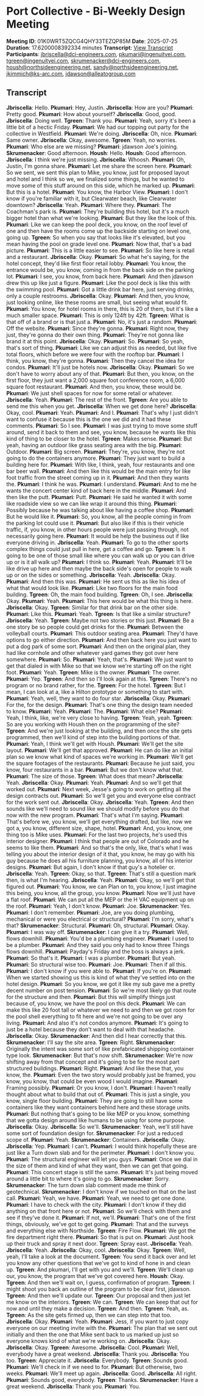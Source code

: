 # Port Collective - Bi-Weekly Design Meeting
**Meeting ID**: 01K0WRT5ZQCG4QHY33TEZQP85M
**Date**: 2025-07-25
**Duration**: 17.6200008392334 minutes
**Transcript**: [View Transcript](https://app.fireflies.ai/view/01K0WRT5ZQCG4QHY33TEZQP85M)
**Participants**: jbriscella@dci-engineers.com, pkumari@ingenuityei.com, tgreen@ingenuityei.com, skrumenacker@dci-engineers.com, housh@northsideengineering.net, sandy@northsideengineering.net, jkimmich@ks-arc.com, jdawson@alleatogroup.com

## Transcript
**Jbriscella**: Hello.
**Pkumari**: Hey, Justin.
**Jbriscella**: How are you?
**Pkumari**: Pretty good.
**Pkumari**: How about yourself?
**Jbriscella**: Good, good.
**Jbriscella**: Doing well.
**Tgreen**: Thank you.
**Pkumari**: Yeah, sorry it's been a little bit of a hectic Friday.
**Pkumari**: We had our topping out party for the collective in Westfield.
**Pkumari**: We're doing.
**Jbriscella**: Oh, nice.
**Pkumari**: Same owner.
**Jbriscella**: Okay, awesome.
**Tgreen**: Yeah, no worries.
**Pkumari**: Who else are we missing?
**Pkumari**: jdawson Joe's joining.
**Skrumenacker**: Good afternoon.
**Housh**: Hello.
**Housh**: Good afternoon.
**Jbriscella**: I think we're just missing.
**Jbriscella**: Whoosh.
**Pkumari**: Oh, Justin, I'm gonna share.
**Pkumari**: Let me share the screen here.
**Pkumari**: So we sent, we sent this plan to Mike, you know, just for proposed layout and hotel and I think so we, we finalized some things, but he wanted to move some of this stuff around on this side, which he marked up.
**Pkumari**: But this is a hotel.
**Pkumari**: You know, the Harbor View.
**Pkumari**: I don't know if you're familiar with it, but Clearwater beach, like Clearwater downtown?
**Jbriscella**: Yeah.
**Pkumari**: Where they.
**Pkumari**: The Coachman's park is.
**Pkumari**: They're building this hotel, but it's a much bigger hotel than what we're looking.
**Pkumari**: But they like the look of this.
**Pkumari**: Like we can keep the pool deck, you know, on the roof level of one and then have the rooms come up the backside starting on level one, going up.
**Tgreen**: So when you say that looks like it's elevated, but you mean having the pool on grade level one.
**Pkumari**: Now that, that's a bad picture.
**Pkumari**: This is a little easier to see.
**Pkumari**: So like here is retail and a restaurant.
**Jbriscella**: Okay.
**Pkumari**: So what he's saying, for the hotel concept, they'd like first floor retail lobby.
**Pkumari**: You know, the entrance would be, you know, coming in from the back side on the parking lot.
**Pkumari**: I see, you know, from back here.
**Pkumari**: And then jdawson drew this up like just a figure.
**Pkumari**: Like the pool deck is like this with the swimming pool.
**Pkumari**: Got a little drink bar here, just serving drinks, only a couple restrooms.
**Jbriscella**: Okay.
**Pkumari**: And then, you know, just looking online, like these rooms are small, but seeing what would fit.
**Pkumari**: You know, for hotel rooms in there, this is 20 of them, but it's like a much smaller space.
**Pkumari**: This is only 124ft by 42ft.
**Tgreen**: What is that off of a brand or is that just a.
**Pkumari**: No, it's just a random.
**Pkumari**: Off the website.
**Pkumari**: Since they're gonna.
**Pkumari**: Right now, they just, they're gonna do their own thing.
**Pkumari**: They're not gonna like brand it at this point.
**Jbriscella**: Okay.
**Pkumari**: So.
**Pkumari**: So yeah, that's sort of thing.
**Pkumari**: Like we can adjust this as needed, but like five total floors, which before we were four with the rooftop bar.
**Pkumari**: I think, you know, they're gonna.
**Pkumari**: Then they cancel the idea for condos.
**Pkumari**: It'll just be hotels now.
**Jbriscella**: Okay.
**Pkumari**: So we don't have to worry about any of that.
**Pkumari**: But then, you know, on the first floor, they just want a 2,000 square foot conference room, a 6,000 square foot restaurant.
**Pkumari**: And then, you know, these would be.
**Pkumari**: We just shell spaces for now for some retail or whatever.
**Jbriscella**: Yeah.
**Pkumari**: The rest of the front.
**Tgreen**: Are you able to send me this when you get.
**Jbriscella**: When we get done here?
**Jbriscella**: Okay, cool.
**Pkumari**: Yeah.
**Pkumari**: And I.
**Pkumari**: That's why I just didn't want to confuse it because this is the one we did and it had these comments.
**Pkumari**: So I see.
**Pkumari**: I was just trying to move some stuff around, send it back to them and see, you know, because he wants like this kind of thing to be closer to the hotel.
**Tgreen**: Makes sense.
**Pkumari**: But yeah, having an outdoor like grass seating area with the big.
**Pkumari**: Outdoor.
**Pkumari**: Big screen.
**Pkumari**: They're, you know, they're not going to do the containers anymore.
**Pkumari**: They just want to build a building here for.
**Pkumari**: With like, I think, yeah, four restaurants and one bar beer wall.
**Pkumari**: And then like this would be the main entry for like foot traffic from the street coming up in it.
**Pkumari**: And then they wants the.
**Pkumari**: I think he was.
**Pkumari**: I understand.
**Pkumari**: And to me he wants the concert center kind of back here in the middle.
**Pkumari**: And then like the putt.
**Pkumari**: Putt.
**Pkumari**: He said he wanted it with some like roadside view so we can like wrap it around this thing.
**Pkumari**: Possibly because he was talking about like having a coffee shop.
**Pkumari**: But he would like it.
**Pkumari**: So, you know, all the people coming in from the parking lot could use it.
**Pkumari**: But also like if this is their vehicle traffic, if, you know, in other hours people were just passing through, not necessarily going here.
**Pkumari**: It would be help the business out if like everyone driving in.
**Jbriscella**: Yeah.
**Pkumari**: To go to the other sports complex things could just pull in here, get a coffee and go.
**Tgreen**: Is it going to be one of those small like where you can walk up or you can drive up or is it all walk up?
**Pkumari**: I think so.
**Pkumari**: Yeah.
**Pkumari**: It'll be like drive up here and then maybe the back side's open for people to walk up or on the sides or something.
**Jbriscella**: Yeah.
**Jbriscella**: Okay.
**Pkumari**: And then this was.
**Pkumari**: He sent us this as like his idea of what that would look like.
**Pkumari**: Like two floors for the main food building.
**Tgreen**: Oh, the main food building.
**Tgreen**: Oh, I see.
**Jbriscella**: Okay.
**Pkumari**: Yeah.
**Pkumari**: This here would be what this thing is here.
**Jbriscella**: Okay.
**Tgreen**: Similar for that drink bar on the other side.
**Pkumari**: Like this.
**Pkumari**: Yeah.
**Tgreen**: Is that like a similar structure?
**Jbriscella**: Yeah.
**Tgreen**: Maybe not two stories or this just.
**Pkumari**: Be a one story be so people could get drinks for the.
**Pkumari**: Between the volleyball courts.
**Pkumari**: This outdoor seating area.
**Pkumari**: They'd have options to go either direction.
**Pkumari**: And then back here you just want to put a dog park of some sort.
**Pkumari**: And then on the original plan, they had like cornhole and other whatever yard games they got over here somewhere.
**Pkumari**: So.
**Pkumari**: Yeah, that's.
**Pkumari**: We just want to get that dialed in with Mike so that we know we're starting off on the right foot.
**Pkumari**: Yeah.
**Tgreen**: Mike is the owner.
**Pkumari**: The owner.
**Pkumari**: Yep.
**Tgreen**: And then so I'll look again at this.
**Tgreen**: There's no program or no brand rather, for the.
**Tgreen**: For the hotel.
**Tgreen**: But I mean, I can look at a, like a Hilton prototype or something to start with.
**Pkumari**: Yeah, well, they want to do four star.
**Jbriscella**: Okay.
**Pkumari**: For the, for the design.
**Pkumari**: That's one thing the design team needed to know.
**Pkumari**: Yeah.
**Pkumari**: The.
**Pkumari**: What else?
**Pkumari**: Yeah, I think, like, we're very close to having.
**Tgreen**: Yeah, yeah.
**Tgreen**: So are you working with Housh then on the programming of the site?
**Tgreen**: And we're just looking at the building, and then once the site gets programmed, then we'll kind of step into the building portions of that.
**Pkumari**: Yeah, I think we'll get with Housh.
**Pkumari**: We'll get the site layout.
**Pkumari**: We'll get that approved.
**Pkumari**: He can do like an initial plan so we know what kind of spaces we're working in.
**Pkumari**: We'll get the square footages of the restaurants.
**Pkumari**: Because he just said, you know, four restaurants in a bar.
**Pkumari**: But we don't know what that.
**Pkumari**: The size of those.
**Tgreen**: What does that mean?
**Jbriscella**: Yeah.
**Jbriscella**: Okay.
**Pkumari**: Yeah.
**Pkumari**: And so we'll get that worked out.
**Pkumari**: Next week, Jesse's going to work on getting all the design contracts out.
**Pkumari**: So we'll get you and everyone else contract for the work sent out.
**Jbriscella**: Okay.
**Jbriscella**: Yeah.
**Tgreen**: And then sounds like we'll need to sound like we should modify before you do that now with the new program.
**Pkumari**: That's what I'm saying.
**Pkumari**: That's before we, you know, we'll get everything drafted, but like, now we got a, you know, different size, shape, hotel.
**Pkumari**: And, you know, one thing too is Mike uses.
**Pkumari**: For the last two projects, he's used this interior designer.
**Pkumari**: I think that people are out of Colorado and he seems to like them.
**Pkumari**: And so that's the only, like, that's what I was telling you about the interior design of it that, you know, he may go with his guy because he does all his furniture planning, you know, all of his interior designs.
**Pkumari**: But again, I don't know if that guy's a hotelier or.
**Jbriscella**: Yeah.
**Tgreen**: Okay, so that.
**Tgreen**: That's still a question mark then, is what I'm hearing.
**Jbriscella**: Yeah.
**Pkumari**: Okay, so we'll get that figured out.
**Pkumari**: You know, we can Plan on to, you know, I just imagine this being, you know, all the group, you know.
**Pkumari**: Now we'll just have a flat roof.
**Pkumari**: We can put all the MEP or the H VAC equipment up on the roof.
**Pkumari**: Yeah, I don't know.
**Pkumari**: Joe.
**Skrumenacker**: Yes.
**Pkumari**: I don't remember.
**Pkumari**: Joe, are you doing plumbing, mechanical or were you electrical or structural?
**Pkumari**: I'm sorry, what's that?
**Skrumenacker**: Structural.
**Pkumari**: Oh, structural.
**Pkumari**: Okay.
**Pkumari**: I was way off.
**Skrumenacker**: I can give it a try.
**Pkumari**: Well, flows downhill.
**Pkumari**: You'd be a plumbing engineer.
**Pkumari**: I used to be a plumber.
**Pkumari**: And they said you only had to know three Things flows downhill.
**Pkumari**: Payday's Friday and the boss is always a jerk.
**Pkumari**: So that's it.
**Pkumari**: I was a plumber.
**Pkumari**: But yeah.
**Pkumari**: So structural wise too.
**Pkumari**: Joe.
**Pkumari**: Then if all this.
**Pkumari**: I don't know if you were able to.
**Pkumari**: If you're on.
**Pkumari**: When we started showing us this is kind of what they've settled into on the hotel design.
**Pkumari**: So you know, we got it like my sub gave me a pretty decent number on post tension.
**Pkumari**: So we're most likely go that route for the structure and then.
**Pkumari**: But this will simplify things just because of, you know, we have the pool on this deck.
**Pkumari**: We can make this like 20 foot tall or whatever we need to and then we got room for the pool shell everything to fit here and we're not going to be over any living.
**Pkumari**: And also it's not condos anymore.
**Pkumari**: It's going to just be a hotel because they don't want to deal with that headache.
**Jbriscella**: Okay.
**Skrumenacker**: And then did I hear correctly that this.
**Skrumenacker**: I'll say the site area.
**Tgreen**: Right.
**Skrumenacker**: Originally the intent was some sort of like prefabricated shipping container type look.
**Skrumenacker**: But that's now shift.
**Skrumenacker**: We're now shifting away from that concept and it's going to be for the most part structured buildings.
**Pkumari**: Right.
**Pkumari**: And like these that, you know, the.
**Pkumari**: Even the two story would probably just be framed, you know, you know, that could be even wood I would imagine.
**Pkumari**: Framing possibly.
**Pkumari**: Or you know, I don't.
**Pkumari**: I haven't really thought about what to build that out of.
**Pkumari**: This is just a single, you know, single floor building.
**Pkumari**: They are going to still have some containers like they want containers behind here and these storage units.
**Pkumari**: But nothing that's going to be like MEP or you know, something that we gotta design around like humans to be using for some purpose.
**Jbriscella**: Okay.
**Jbriscella**: So we'll.
**Skrumenacker**: Yeah, we'll still have some sort of foundation design for.
**Skrumenacker**: For just a reduced scope of.
**Pkumari**: Yeah.
**Skrumenacker**: Containers.
**Jbriscella**: Okay.
**Jbriscella**: Yep.
**Pkumari**: I can't.
**Pkumari**: I would think hopefully these are just like a Turn down slab and for the perimeter.
**Pkumari**: I don't know you.
**Pkumari**: The structural engineer will let you guys.
**Pkumari**: Once we dial in the size of them and kind of what they want, then we can get that going.
**Pkumari**: This concert stage is still the same.
**Pkumari**: It's just being moved around a little bit to where it's going to go.
**Skrumenacker**: Sorry.
**Skrumenacker**: The turn down slab comment made me think of geotechnical.
**Skrumenacker**: I don't know if we touched on that on the last call.
**Pkumari**: Yeah, we have.
**Pkumari**: Yeah, we need to get one done.
**Pkumari**: I have to check with the city.
**Pkumari**: I don't know if they did anything on that front here or not.
**Pkumari**: So we'll check with them and see if they've done it.
**Pkumari**: If not, we'll.
**Pkumari**: That's one of the first things, obviously, we've got to get going.
**Pkumari**: That and the surveys and everything else with Northside.
**Tgreen**: Fire Flow.
**Pkumari**: We got the fire department right there.
**Pkumari**: So that is put on.
**Pkumari**: Just hook up their truck and spray it next door.
**Tgreen**: Spray east.
**Jbriscella**: Yeah.
**Jbriscella**: Yeah.
**Jbriscella**: Okay, cool.
**Jbriscella**: Okay.
**Tgreen**: Well, yeah, I'll take a look at the document.
**Tgreen**: You send it back over and let you know any other questions that we've got to kind of hone in and clean up.
**Tgreen**: And pkumari, I'll get with you and we'll.
**Tgreen**: We'll clean up our, you know, the program that we've got covered here.
**Housh**: Okay.
**Tgreen**: And then we'll wait on, I guess, confirmation of program.
**Tgreen**: I might shoot you back an outline of the program to be clear first, jdawson.
**Tgreen**: And then we'll update our.
**Tgreen**: Our proposal and then just let me know on the interiors.
**Tgreen**: We can.
**Tgreen**: We can keep that out for now and until they make a decision.
**Tgreen**: And then.
**Tgreen**: Yeah, as.
**Tgreen**: As the site gets firmed up, then we can step into that too.
**Jbriscella**: Okay.
**Pkumari**: Yeah.
**Pkumari**: Jess, if you want to just copy everyone on our meeting invite with the.
**Pkumari**: The plan that we sent out initially and then the one that Mike sent back to us marked up just so everyone knows kind of what we're working on.
**Jbriscella**: Okay.
**Jbriscella**: Okay.
**Tgreen**: Awesome.
**Jbriscella**: Cool.
**Pkumari**: Well, everybody have a great weekend.
**Jbriscella**: Thank you.
**Jbriscella**: You too.
**Tgreen**: Appreciate it.
**Jbriscella**: Everybody.
**Tgreen**: Sounds good.
**Pkumari**: We'll check in if we need to for.
**Pkumari**: But otherwise, two weeks.
**Pkumari**: We'll meet up again.
**Jbriscella**: Good.
**Jbriscella**: All right.
**Pkumari**: Sounds good, everybody.
**Tgreen**: Thanks.
**Skrumenacker**: Have a great weekend.
**Jbriscella**: Thank you.
**Pkumari**: You.